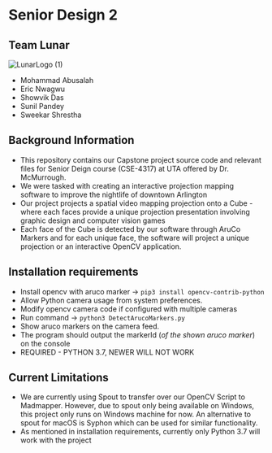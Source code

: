 # Senior Design 2

Team Lunar
------------
![LunarLogo (1)](https://user-images.githubusercontent.com/67570641/160968812-b9a223ba-cee6-48a2-b9b7-40acf1144df5.png)
- Mohammad Abusalah
- Eric Nwagwu
- Showvik Das
- Sunil Pandey
- Sweekar Shrestha


Background Information
-----------------------
- This repository contains our Capstone project source code and relevant files for Senior Deign course (CSE-4317) at UTA offered by Dr. McMurrough.
- We were tasked with creating an interactive projection mapping software to improve the nightlife of downtown Arlington
- Our project projects a spatial video mapping projection onto a Cube - where each faces provide a unique projection presentation involving graphic design and computer vision games
- Each face of the Cube is detected by our software through AruCo Markers and for each unique face, the software will project a unique projection or an interactive OpenCV application.


Installation requirements
---------------------------
- Install opencv with aruco marker -> `pip3 install opencv-contrib-python`
- Allow Python camera usage from system preferences. 
- Modify opencv camera code if configured with multiple cameras
- Run command -> `python3 DetectArucoMarkers.py`
- Show aruco markers on the camera feed.
- The program should output the markerId (_of the shown aruco marker_) on the console
- REQUIRED - PYTHON 3.7, NEWER WILL NOT WORK


Current Limitations
---------------------
- We are currently using Spout to transfer over our OpenCV Script to Madmapper. However, due to spout only being available on Windows, this project only runs on Windows machine for now. An alternative to spout for macOS is Syphon which can be used for similar functionality. 
- As mentioned in installation requirements, currently only Python 3.7 will work with the project
